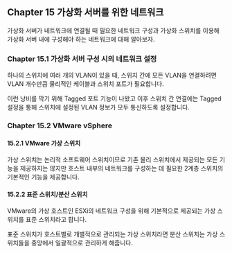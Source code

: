 ## Chapter 15 가상화 서버를 위한 네트워크

가상화 서버가 네트워크에 연결될 때 필요한 네트워크 구성과 가상화 스위치를 이용해 가상화 서버 내에 구성해야 하는 네트워크에 대해 알아보자.

### Chapter 15.1 가상화 서버 구성 시의 네트워크 설정
하나의 스위치에 여러 개의 VLAN이 있을 때, 스위치 간에 모든 VLAN을 연결하려면 VLAN 개수만큼 물리적인 케이블과 스위치 포트가 필요합니다.

이런 낭비를 막기 위해 Tagged 포트 기능이 나왔고 이후 스위치 간 연결에는 Tagged 설정을 통해 스위치에 설정된 VLAN 정보가 모두 통신하도록 설정합니다.


### Chapter 15.2 VMware vSphere

#### 15.2.1 VMware 가상 스위치
가상 스위치는 논리적 소프트웨어 스위치이므로 기존 물리 스위치에서 제공되는 모든 기능을 제공하지는 않지만 호스트 내부의 네트워크를 구성하는 데 필요한 2계층 스위치의 기본적인 기능을 제공합니다.

#### 15.2.2 표준 스위치/분산 스위치
VMware의 가상 호스트인 ESXi의 네트워크 구성을 위해 기본적으로 제공되는 가상 스위치를 표준 스위치라고 합니다.

표준 스위치가 호스트별로 개별적으로 관리되는 가상 스위치라면 분산 스위치는 가상 스위치들을 중앙에서 일괄적으로 관리하게 해줍니다.